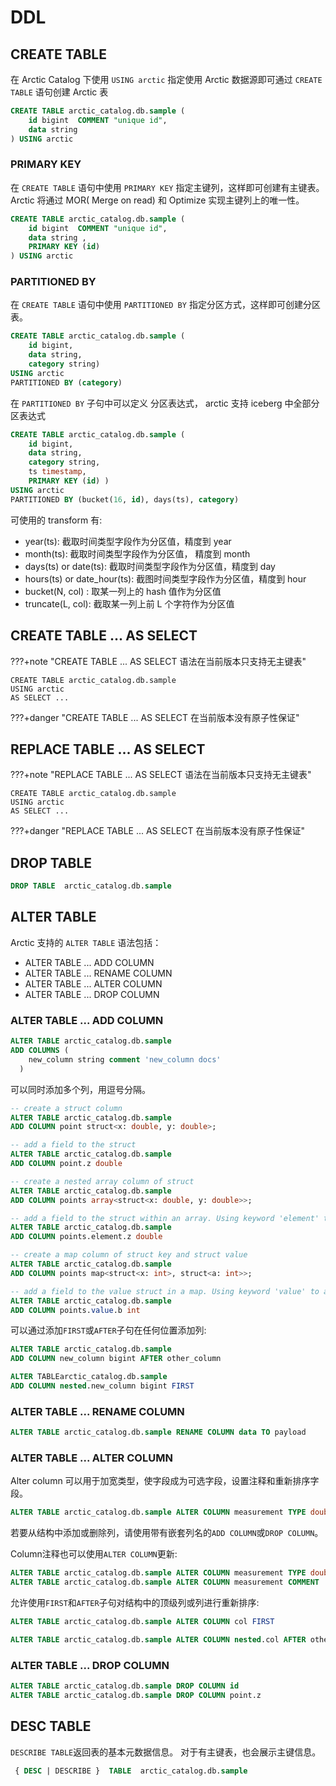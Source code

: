 # DDL

## CREATE TABLE

在 Arctic Catalog 下使用 `USING arctic` 指定使用 Arctic 数据源即可通过 `CREATE TABLE` 语句创建 Arctic 表

```sql
CREATE TABLE arctic_catalog.db.sample (
    id bigint  COMMENT "unique id",
    data string
) USING arctic 
```

### PRIMARY KEY

在 `CREATE TABLE` 语句中使用 `PRIMARY KEY` 指定主键列，这样即可创建有主键表。
Arctic 将通过 MOR( Merge on read) 和 Optimize 实现主键列上的唯一性。

```sql
CREATE TABLE arctic_catalog.db.sample (
    id bigint  COMMENT "unique id",
    data string ,
    PRIMARY KEY (id)
) USING arctic 
```

### PARTITIONED BY

在 `CREATE TABLE` 语句中使用 `PARTITIONED BY` 指定分区方式，这样即可创建分区表。

```sql
CREATE TABLE arctic_catalog.db.sample (
    id bigint,
    data string,
    category string)
USING arctic
PARTITIONED BY (category)
```

在 `PARTITIONED BY` 子句中可以定义 分区表达式， arctic 支持 iceberg 中全部分区表达式

```sql
CREATE TABLE arctic_catalog.db.sample (
    id bigint,
    data string,
    category string,
    ts timestamp, 
    PRIMARY KEY (id) )
USING arctic
PARTITIONED BY (bucket(16, id), days(ts), category)
```

可使用的 transform 有:

* year(ts): 截取时间类型字段作为分区值，精度到 year
* month(ts): 截取时间类型字段作为分区值， 精度到 month
* days(ts) or date(ts): 截取时间类型字段作为分区值，精度到 day
* hours(ts) or date_hour(ts): 截图时间类型字段作为分区值，精度到 hour
* bucket(N, col) : 取某一列上的 hash 值作为分区值
* truncate(L, col): 截取某一列上前 L 个字符作为分区值


## CREATE TABLE ... AS SELECT 

???+note "CREATE TABLE ... AS SELECT 语法在当前版本只支持无主键表"

``` 
CREATE TABLE arctic_catalog.db.sample
USING arctic
AS SELECT ...
```

???+danger "CREATE TABLE ... AS SELECT 在当前版本没有原子性保证"

## REPLACE TABLE ... AS SELECT

???+note "REPLACE TABLE ... AS SELECT 语法在当前版本只支持无主键表"

``` 
CREATE TABLE arctic_catalog.db.sample
USING arctic
AS SELECT ...
```

???+danger "REPLACE TABLE ... AS SELECT 在当前版本没有原子性保证"

## DROP TABLE

```sql
DROP TABLE  arctic_catalog.db.sample
```

## ALTER TABLE
Arctic 支持的 `ALTER TABLE` 语法包括：

* ALTER TABLE ... ADD COLUMN  
* ALTER TABLE ... RENAME COLUMN
* ALTER TABLE ... ALTER COLUMN
* ALTER TABLE ... DROP COLUMN

### ALTER TABLE ... ADD COLUMN
```sql
ALTER TABLE arctic_catalog.db.sample
ADD COLUMNS (
    new_column string comment 'new_column docs'
  )
```
可以同时添加多个列，用逗号分隔。 
```sql
-- create a struct column
ALTER TABLE arctic_catalog.db.sample
ADD COLUMN point struct<x: double, y: double>;

-- add a field to the struct
ALTER TABLE arctic_catalog.db.sample
ADD COLUMN point.z double
```
```sql
-- create a nested array column of struct
ALTER TABLE arctic_catalog.db.sample
ADD COLUMN points array<struct<x: double, y: double>>;

-- add a field to the struct within an array. Using keyword 'element' to access the array's element column.
ALTER TABLE arctic_catalog.db.sample
ADD COLUMN points.element.z double
```
```sql
-- create a map column of struct key and struct value
ALTER TABLE arctic_catalog.db.sample
ADD COLUMN points map<struct<x: int>, struct<a: int>>;

-- add a field to the value struct in a map. Using keyword 'value' to access the map's value column.
ALTER TABLE arctic_catalog.db.sample
ADD COLUMN points.value.b int
```
可以通过添加`FIRST`或`AFTER`子句在任何位置添加列:
```sql
ALTER TABLE arctic_catalog.db.sample
ADD COLUMN new_column bigint AFTER other_column
```
```sql
ALTER TABLEarctic_catalog.db.sample
ADD COLUMN nested.new_column bigint FIRST
```
### ALTER TABLE ... RENAME COLUMN
```sql
ALTER TABLE arctic_catalog.db.sample RENAME COLUMN data TO payload
```
### ALTER TABLE ... ALTER COLUMN
Alter column 可以用于加宽类型，使字段成为可选字段，设置注释和重新排序字段。
```sql
ALTER TABLE arctic_catalog.db.sample ALTER COLUMN measurement TYPE double
```
若要从结构中添加或删除列，请使用带有嵌套列名的`ADD COLUMN`或`DROP COLUMN`。

Column注释也可以使用`ALTER COLUMN`更新:
```sql
ALTER TABLE arctic_catalog.db.sample ALTER COLUMN measurement TYPE double COMMENT 'unit is bytes per second'
ALTER TABLE arctic_catalog.db.sample ALTER COLUMN measurement COMMENT 'unit is kilobytes per second'
```
允许使用`FIRST`和`AFTER`子句对结构中的顶级列或列进行重新排序:
```sql
ALTER TABLE arctic_catalog.db.sample ALTER COLUMN col FIRST
```
```sql
ALTER TABLE arctic_catalog.db.sample ALTER COLUMN nested.col AFTER other_col
```
### ALTER TABLE ... DROP COLUMN
```sql
ALTER TABLE arctic_catalog.db.sample DROP COLUMN id
ALTER TABLE arctic_catalog.db.sample DROP COLUMN point.z
```



## DESC TABLE
`DESCRIBE TABLE`返回表的基本元数据信息。 对于有主键表，也会展示主键信息。
```sql
 { DESC | DESCRIBE }  TABLE  arctic_catalog.db.sample
```